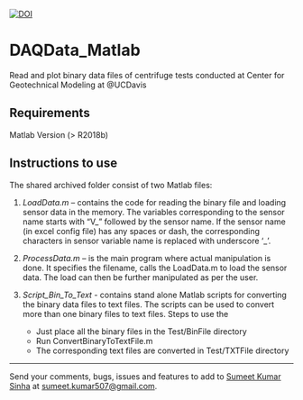 [![DOI](https://zenodo.org/badge/243871097.svg)](https://zenodo.org/badge/latestdoi/243871097)

# DAQData_Matlab
Read and plot binary data files of centrifuge tests conducted at Center for Geotechnical Modeling at @UCDavis

## Requirements
Matlab Version (> R2018b) 

## Instructions to use

The shared archived folder consist of two Matlab files:
 

1) *LoadData.m* – contains the code for reading the binary file and loading sensor data in the memory. The variables corresponding to the sensor name starts with “V_” followed by the sensor name. If the sensor name (in excel config file) has any spaces or dash, the corresponding characters in sensor variable name is replaced with underscore ‘_’.

2) *ProcessData.m* – is the main program where actual manipulation is done. It specifies the filename, calls the LoadData.m to load the sensor data. The load can then be further manipulated as per the user.

3) *Script_Bin_To_Text* - contains stand alone Matlab scripts for converting the binary data files to text files. The scripts can be used to convert more than one binary files to text files. Steps to use the 

	- Just place all the binary files in the Test/BinFile directory
	- Run ConvertBinaryToTextFile.m
	- The corresponding text files are converted in Test/TXTFile directory

---

Send your comments, bugs, issues and features to add to [Sumeet Kumar Sinha](http://www.sumeetksinha.com) at sumeet.kumar507@gmail.com.
